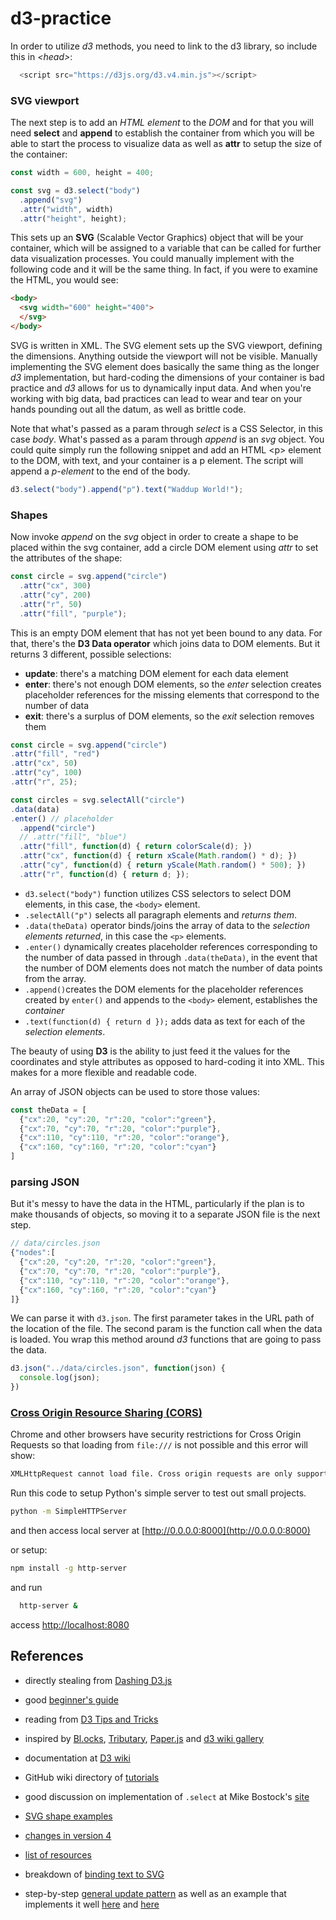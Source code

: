 # d3-practice

In order to utilize *d3* methods, you need to link to the d3 library, so include this in *\<head\>*: 

```js
  <script src="https://d3js.org/d3.v4.min.js"></script>
```

### SVG viewport 

The next step is to add an *HTML element* to the *DOM* and for that you will need **select** and **append** to establish the container from which you will be able to start the process to visualize data as well as **attr** to setup the size of the container:

```js
const width = 600, height = 400;

const svg = d3.select("body")
  .append("svg")
  .attr("width", width)
  .attr("height", height);
```

This sets up an **SVG** (Scalable Vector Graphics) object that will be your container, which will be assigned to a variable that can be called for further data visualization processes. You could manually implement with the following code and it will be the same thing. In fact, if you were to examine the HTML, you would see:

```html
<body>
  <svg width="600" height="400">
  </svg>
</body>
```
SVG is written in XML. The SVG element sets up the SVG viewport, defining the dimensions. Anything outside the viewport will not be visible. Manually implementing the SVG element does basically the same thing as the longer *d3* implementation, but hard-coding the dimensions of your container is bad practice and *d3* allows for us to dynamically input data. And when you're working with big data, bad practices can lead to wear and tear on your hands pounding out all the datum, as well as brittle code. 

Note that what's passed as a param through *select* is a CSS Selector, in this case *body*. What's passed as a param through *append* is an *svg* object. You could quite simply run the following snippet and add an HTML \<p\> element to the DOM, with text, and your container is a p element. The script will append a *p-element* to the end of the body.  

```js
d3.select("body").append("p").text("Waddup World!");
```

### Shapes

Now invoke *append* on the *svg* object in order to create a shape to be placed within the svg container, add a circle DOM element using *attr* to set the attributes of the shape: 

```js
const circle = svg.append("circle")
  .attr("cx", 300)
  .attr("cy", 200)
  .attr("r", 50)
  .attr("fill", "purple");
```

This is an empty DOM element that has not yet been bound to any data. For that, there's the **D3 Data operator** which joins data to DOM elements. But it returns 3 different, possible selections: 
  - **update**: there's a matching DOM element for each data element 
  - **enter**: there's not enough DOM elements, so the *enter* selection creates placeholder references for the missing elements that correspond to the number of data 
  - **exit**: there's a surplus of DOM elements, so the *exit* selection removes them

  ```js
const circle = svg.append("circle")
  .attr("fill", "red")
  .attr("cx", 50)
  .attr("cy", 100)
  .attr("r", 25);

const circles = svg.selectAll("circle") 
  .data(data)
  .enter() // placeholder
    .append("circle")
    // .attr("fill", "blue")
    .attr("fill", function(d) { return colorScale(d); })
    .attr("cx", function(d) { return xScale(Math.random() * d); })
    .attr("cy", function(d) { return yScale(Math.random() * 500); })
    .attr("r", function(d) { return d; });
  ```



  - `d3.select("body")` function utilizes CSS selectors to select DOM elements, in this case, the `<body>` element.
  - `.selectAll("p")` selects all paragraph elements and *returns them*.
  - `.data(theData)` operator binds/joins the array of data to the *selection elements returned*, in this case the `<p>` elements.
  - `.enter()` dynamically creates placeholder references corresponding to the number of data passed in through  `.data(theData)`, in the event that the number of DOM elements does not match the number of data points from the array.
  - `.append()`creates the DOM elements for the placeholder references created by `enter()` and appends to the `<body>` element, establishes the *container* 
  - `.text(function(d) { return d });` adds data as text for each of the *selection elements*.


The beauty of using **D3** is the ability to just feed it the values for the coordinates and style attributes as opposed to hard-coding it into XML. This makes for a more flexible and readable code.

An array of JSON objects can be used to store those values:

```js
const theData = [
  {"cx":20, "cy":20, "r":20, "color":"green"},
  {"cx":70, "cy":70, "r":20, "color":"purple"},
  {"cx":110, "cy":110, "r":20, "color":"orange"},
  {"cx":160, "cy":160, "r":20, "color":"cyan"}
]
```

### parsing JSON

But it's messy to have the data in the HTML, particularly if the plan is to make thousands of objects, so moving it to a separate JSON file is the next step.

```js
// data/circles.json
{"nodes":[
  {"cx":20, "cy":20, "r":20, "color":"green"},
  {"cx":70, "cy":70, "r":20, "color":"purple"},
  {"cx":110, "cy":110, "r":20, "color":"orange"},
  {"cx":160, "cy":160, "r":20, "color":"cyan"}
]}
```


We can parse it with `d3.json`. The first parameter takes in the URL path of the location of the file. The second param is the function call when the data is loaded. You wrap this method around *d3* functions that are going to pass the data. 

```js
d3.json("../data/circles.json", function(json) {
  console.log(json);
})
```

### [Cross Origin Resource Sharing (CORS)](https://developer.mozilla.org/en-US/docs/Web/HTTP/CORS)

  Chrome and other browsers have security restrictions for Cross Origin Requests so that loading from `file:///` is not possible and this error will show:
  ```bash
  XMLHttpRequest cannot load file. Cross origin requests are only supported for HTTP
```

  Run this code to setup Python's simple server to test out small projects.

  ```bash
  python -m SimpleHTTPServer
```
  and then access local server at [http://0.0.0.0:8000](http://0.0.0.0:8000)

  or setup:

  ```bash
  npm install -g http-server
```
  and run

  ```bash
    http-server &
```

  access [http://localhost:8080](http://localhost:8080)



## References

  - directly stealing from [Dashing D3.js](https://www.dashingd3js.com/binding-data-to-dom-elements)

  - good [beginner's guide](http://website.education.wisc.edu/~swu28/d3t/index.html)

  - reading from [D3 Tips and Tricks](https://leanpub.com/D3-Tips-and-Tricks)

  - inspired by [Bl.ocks](http://bl.ocks.org/), [Tributary](http://tributary.io), [Paper.js](http://paperjs.org/examples/chain/) and [d3 wiki gallery](https://github.com/d3/d3/wiki/Gallery)

  - documentation at [D3 wiki](https://github.com/d3/d3/wiki)

  - GitHub wiki directory of [tutorials](https://github.com/d3/d3/wiki/Tutorials)

  - good discussion on implementation of `.select` at Mike Bostock's [site](https://bost.ocks.org/mike/selection/)

  - [SVG shape examples](http://www.kelvinlawrence.net/svg/index.html)

  - [changes in version 4](https://github.com/d3/d3/blob/master/CHANGES.md)

  - [list of resources](http://mikemcdearmon.com/portfolio/techposts/charting-libraries-using-d3)

  - breakdown of [binding text to SVG](https://www.dashingd3js.com/svg-text-element)

  - step-by-step [general update pattern](https://www.dashingd3js.com/lessons/d3-basic-general-update-pattern) as well as an example that implements it well [here](https://bl.ocks.org/mbostock/3808234) and [here](https://bl.ocks.org/mbostock/3808218)

